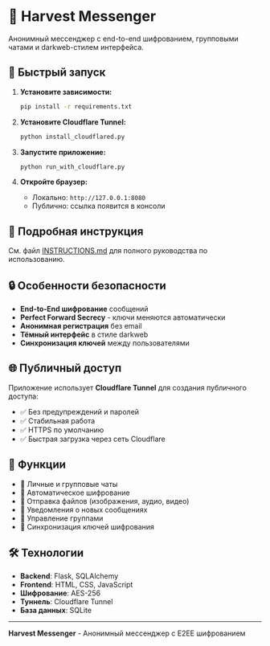 # 🌾 Harvest Messenger

Анонимный мессенджер с end-to-end шифрованием, групповыми чатами и darkweb-стилем интерфейса.

## 🚀 Быстрый запуск

1. **Установите зависимости:**
   ```bash
   pip install -r requirements.txt
   ```

2. **Установите Cloudflare Tunnel:**
   ```bash
   python install_cloudflared.py
   ```

3. **Запустите приложение:**
   ```bash
   python run_with_cloudflare.py
   ```

4. **Откройте браузер:**
   - Локально: `http://127.0.0.1:8080`
   - Публично: ссылка появится в консоли

## 📖 Подробная инструкция

См. файл [INSTRUCTIONS.md](INSTRUCTIONS.md) для полного руководства по использованию.

## 🔒 Особенности безопасности

- **End-to-End шифрование** сообщений
- **Perfect Forward Secrecy** - ключи меняются автоматически
- **Анонимная регистрация** без email
- **Тёмный интерфейс** в стиле darkweb
- **Синхронизация ключей** между пользователями

## 🌐 Публичный доступ

Приложение использует **Cloudflare Tunnel** для создания публичного доступа:
- ✅ Без предупреждений и паролей
- ✅ Стабильная работа
- ✅ HTTPS по умолчанию
- ✅ Быстрая загрузка через сеть Cloudflare

## 📱 Функции

- 💬 Личные и групповые чаты
- 🔐 Автоматическое шифрование
- 📎 Отправка файлов (изображения, аудио, видео)
- 🔔 Уведомления о новых сообщениях
- 👥 Управление группами
- 🔑 Синхронизация ключей шифрования

## 🛠️ Технологии

- **Backend**: Flask, SQLAlchemy
- **Frontend**: HTML, CSS, JavaScript
- **Шифрование**: AES-256
- **Туннель**: Cloudflare Tunnel
- **База данных**: SQLite

---

**Harvest Messenger** - Анонимный мессенджер с E2EE шифрованием 